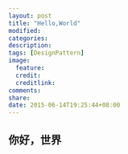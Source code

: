 ```yaml
---
layout: post
title: "Hello,World"
modified:
categories:
description:
tags: [DesignPattern]
image:
  feature:
  credit:
  creditlink:
comments:
share:
date: 2015-06-14T19:25:44+08:00
---
```

## 你好，世界
